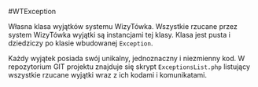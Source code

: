 #WTException

Własna klasa wyjątków systemu WizyTówka. Wszystkie rzucane przez system WizyTówka wyjątki są instancjami tej klasy. Klasa jest pusta i dziedziczy po klasie wbudowanej `Exception`.

Każdy wyjątek posiada swój unikalny, jednoznaczny i niezmienny kod.
W repozytorium GIT projektu znajduje się skrypt `ExceptionsList.php` listujący wszystkie rzucane wyjątki wraz z ich kodami i komunikatami.